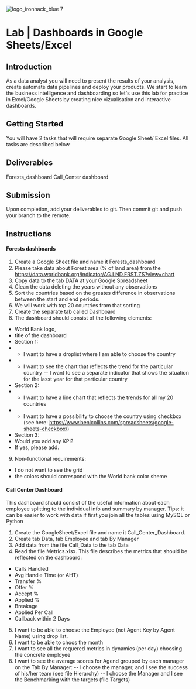 ![logo_ironhack_blue 7](https://user-images.githubusercontent.com/23629340/40541063-a07a0a8a-601a-11e8-91b5-2f13e4e6b441.png)

# Lab | Dashboards in Google Sheets/Excel


## Introduction

As a data analyst you will need to present the results of your analysis, create automate data pipelines and deploy your products. We start to learn the business intelligence and dashboarding so let's use this lab for practice in Excel/Google Sheets by creating nice vizualisation and interactive dashboards.

## Getting Started

You will have 2 tasks that will require separate Google Sheet/ Excel files. All tasks are described below

## Deliverables
Forests_dashboard
Call_Center dashboard



## Submission

Upon completion, add your deliverables to git. Then commit git and push your branch to the remote.

## Instructions
#### Forests dashboards
1. Create a Google Sheet file and name it Forests_dashboard
2. Please take data about Forest area (% of land area) from the https://data.worldbank.org/indicator/AG.LND.FRST.ZS?view=chart
3. Copy data to the tab DATA at your Google Spreadsheet
4. Clean the data deleting the years without any observations
5. Sort the countries based on the greates difference in observations between the start and end periods.
6. We will work with top 20 countries from that sorting
7. Create the separate tab called Dashboard
8. The dashboard should consist of the following elements:
 - World Bank logo, 
 - title of the dashboard 
 - Section 1:
 - - I want to have a droplist where I am able to choose the country
 - - I want to see the chart that reflects the trend for the particular country
 -- I want to see a separate indicator that shows the situation for the lasst year for that particular country
 - Section 2:
 - - I want to have a line chart that reflects the trends for all my 20 countries
 - - I want to have a possibility to choose the country using checkbox (see here: https://www.benlcollins.com/spreadsheets/google-sheets-checkbox/)
 - Section 3:
 - Would you add any KPI?
 - If yes, please add.
9. Non-functional requirements:
 - I do not want to see the grid
 - the colors should correspond with the World bank color sheme

#### Call Center Dashboard
This dashboard should consist of the useful information about each employee splitting to the individual info and summary by manager. Tips: it can be easier to work with data if first you join all 
the tables using MySQL or Python
1. Create the GoogleSheet/Excel file and name it Call_Center_Dashboard.
2. Create tab Data, tab  Employee and tab By Manager
3. Add data from the file Call_Data to the tab Data
4. Read the file Metrics.xlsx. This file describes the metrics that should be reflected on the dashboard:
- Calls Handled
- Avg Handle Time (or AHT)
- Transfer %
- Offer %
- Accept %
- Applied %
- Breakage
- Applied Per Call
- Callback within 2 Days
5. I want to be able to choose the Employee (not Agent Key by Agent Name) using drop list. 
6. I want to be able to choos the month
7. I want to see all the requered metrics  in dynamics (per day) choosing the concrete employee
8. I want to see the average scores for Agend grouped by each manager on the Tab By Manager:
 -- I choose the manager, and I see the success of his/her team (see file Hierarchy)
 -- I choose the Manager and I see the Benchmarking with the targets (file Targets)
